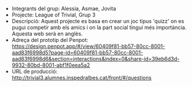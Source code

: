 
 * Integrants del grup: Alessia, Asmae, Jovita
 * Projecte: League of Trivial, Grup 3
 * Descripció: Aquest projecte es basa en crear un joc tipus 'quizz' on es pugui competir amb els amics i on la part social tingui més importància. Aquesta web serà en anglès.
 * Adreça del prototip del Penpot: https://design.penpot.app/#/view/60409f81-bb57-80cc-8001-aad83f6998d5?page-id=60409f81-bb57-80cc-8001-aad83f6998d6&section=interactions&index=0&share-id=39eb6d3d-9932-80bd-8001-abf1f0eea5a2
 * URL de producció: http://trivial3.alumnes.inspedralbes.cat/front/#/questions 